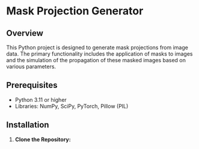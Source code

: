 # Mask Projection Generator

## Overview

This Python project is designed to generate mask projections from image data. The primary functionality includes the application of masks to images and the simulation of the propagation of these masked images based on various parameters. 

## Prerequisites

- Python 3.11 or higher
- Libraries: NumPy, SciPy, PyTorch, Pillow (PIL)

## Installation

1. **Clone the Repository:**

